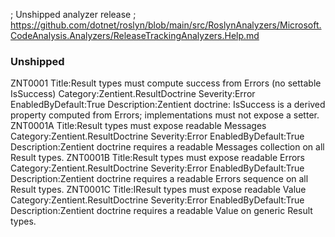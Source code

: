 ; Unshipped analyzer release
; https://github.com/dotnet/roslyn/blob/main/src/RoslynAnalyzers/Microsoft.CodeAnalysis.Analyzers/ReleaseTrackingAnalyzers.Help.md
### Unshipped
ZNT0001 Title:Result types must compute success from Errors (no settable IsSuccess) Category:Zentient.ResultDoctrine Severity:Error EnabledByDefault:True Description:Zentient doctrine: IsSuccess is a derived property computed from Errors; implementations must not expose a setter.
ZNT0001A Title:Result types must expose readable Messages Category:Zentient.ResultDoctrine Severity:Error EnabledByDefault:True Description:Zentient doctrine requires a readable Messages collection on all Result types.
ZNT0001B Title:Result types must expose readable Errors Category:Zentient.ResultDoctrine Severity:Error EnabledByDefault:True Description:Zentient doctrine requires a readable Errors sequence on all Result types.
ZNT0001C Title:IResult<T> types must expose readable Value Category:Zentient.ResultDoctrine Severity:Error EnabledByDefault:True Description:Zentient doctrine requires a readable Value on generic Result types.
